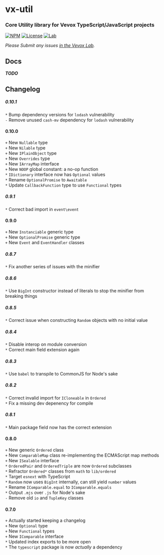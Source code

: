 
# vx-util
### Core Utility library for Vevox TypeScript/JavaScript projects

[![NPM](https://img.shields.io/npm/v/vx-util.svg?style=for-the-badge)](https://npmjs.org/vx-util)
[![License](https://img.shields.io/npm/l/vx-util.svg?style=for-the-badge)](LICENSE)
[![Lab](https://img.shields.io/static/v1.svg?style=for-the-badge&label=lab&message=open-source&color=informational)](https://lab.vevox.io/oepn-source/vx-util)

*Please Submit any issues [in the Vevox Lab](https://lab.vevox.io/open-source/vx-util).*

## Docs
***TODO***

## Changelog

##### 0.10.1
`*` Bump dependency versions for `lodash` vulnerability  
`-` Remove unused `cash-mv` dependency for `lodash` vulnerability  

#### 0.10.0
`+` New `Nullable` type  
`+` New `Nilable` type  
`+` New `IPlainObject` type  
`+` New `Overrides` type  
`+` New `IArrayMap` interface  
`+` New `NOOP` global constant: a no-op function  
`*` `IDictionary` interface now has `Optional` values  
`*` Rename `OptionalPromise` to `Awaitable`  
`*` Update `CallbackFunction` type to use `Functional` types  

##### 0.9.1
`*` Correct bad import in `event\event`  

#### 0.9.0
`+` New `Instanciable` generic type  
`+` New `OptionalPromise` generic type  
`+` New `Event` and `EventHandler` classes  

##### 0.8.7
`*` Fix another series of issues with the minifier

##### 0.8.6
`*` Use `BigInt` constructor instead of literals to stop the minifier from breaking things

##### 0.8.5
`*` Correct issue when constructing `Random` objects with no initial value

##### 0.8.4
`*` Disable interop on module conversion  
`*` Correct main field extension again

##### 0.8.3
`*` Use `babel` to transpile to CommonJS for Node's sake

##### 0.8.2
`*` Correct invalid import for `ICloneable` in `Ordered`  
`*` Fix a missing dev depenency for compile

##### 0.8.1
`*` Main package field now has the correct extension

#### 0.8.0
`+` New generic `Ordered` class  
`+` New `ComparableMap` class re-implementing the ECMAScript map methods  
`+` New `ISealable` interface  
`*` `OrderedPair` and `OrderedTriple` are now `Ordered` subclasses  
`*` Refractor `Ordered*` classes from `math` to `lib/ordered`  
`*` Target `esnext` with TypeScript  
`*` `Random` now uses `BigInt` internally, can still yield `number` values  
`*` Rename `IComparable.equal` to `IComparable.equals`  
`*` Output `.mjs` over `.js` for Node's sake  
`-` Remove old `io` and `TupleKey` classes

#### 0.7.0
`+` Actually started keeping a changelog  
`+` New `Optional` type  
`+` New `Functional` types  
`+` New `IComparable` interface  
`*` Updated index exports to be more open  
`*` The `typescript` package is now *actually* a dependency
